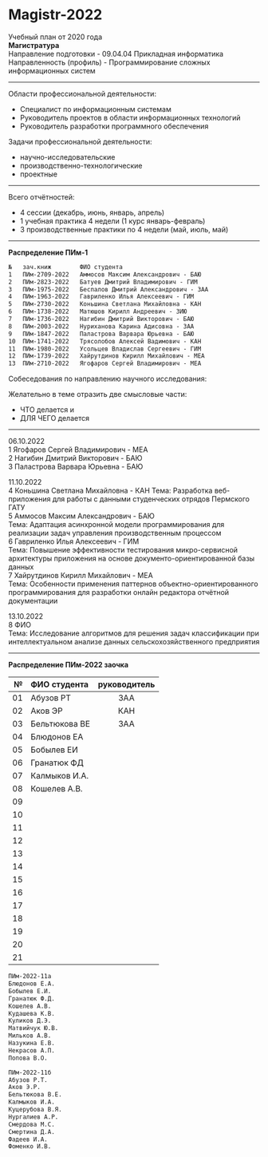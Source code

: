 # Magistr-2022

Учебный план от 2020 года  
**Магистратура**  
Направление подготовки - 09.04.04 Прикладная информатика  
Направленность (профиль) - Программирование сложных информационных систем  

---  

Области профессиональной деятельности:  
- Специалист по информационным системам  
- Руководитель проектов в области информационных технологий  
- Руководитель разработки программного обеспечения  

Задачи профессиональной деятельности:  
- научно-исследовательские  
- производственно-технологические  
- проектные  

---  

Всего отчётностей:  
- 4 сессии (декабрь, июнь, январь, апрель)  
- 1 учебная практика 4 недели (1 курс январь-февраль)  
- 3 производственные практики по 4 недели (май, июль, май)  

---  

**Распределение ПИм-1**  

```txt
№	зач.книж        ФИО студента
1	ПИм-2709-2022	Аммосов Максим Александрович - БАЮ
2	ПИм-2823-2022	Батуев Дмитрий Владимирович - ГИМ
3	ПИм-1975-2022	Беспалов Дмитрий Александрович - ЗАА
4	ПИм-1963-2022	Гавриленко Илья Алексеевич - ГИМ
5	ПИм-2730-2022	Коньшина Светлана Михайловна - КАН
6	ПИм-1738-2022	Матюшов Кирилл Андреевич - ЗИЮ
7	ПИм-1736-2022	Нагибин Дмитрий Викторович - БАЮ
8	ПИм-2003-2022	Нуриханова Карина Адисовна - ЗАА
9	ПИм-1847-2022	Паластрова Варвара Юрьевна - БАЮ
10	ПИм-1741-2022	Трясолобов Алексей Вадимович - КАН
11	ПИм-1980-2022	Усольцев Владислав Сергеевич - ГИМ
12	ПИм-1739-2022	Хайрутдинов Кирилл Михайлович - МЕА
13	ПИм-2710-2022	Ягофаров Сергей Владимирович - МЕА
```  

Собеседования по направлению научного исследования:  

Желательно в теме отразить две смысловые части:  

- ЧТО делается и  
- ДЛЯ ЧЕГО делается

---  

06.10.2022  
1 Ягофаров Сергей Владимирович - МЕА  
2 Нагибин Дмитрий Викторович - БАЮ  
3 Паластрова Варвара Юрьевна - БАЮ  

11.10.2022  
4 Коньшина Светлана Михайловна - КАН
Тема: Разработка веб-приложения для работы с данными студенческих отрядов Пермского ГАТУ  
5 Аммосов Максим Александрович - БАЮ  
Тема: Адаптация асинхронной модели программирования для реализации задач управления производственным процессом  
6 Гавриленко Илья Алексеевич - ГИМ  
Тема: Повышение эффективности тестирования микро-сервисной архитектуры приложения на основе документо-ориентированной базы данных  
7 Хайрутдинов Кирилл Михайлович - МЕА  
Тема: Особенности применения паттернов объектно-ориентированного программирования для разработки онлайн редактора отчётной документации  

13.10.2022  
8 ФИО  
Тема: Исследование алгоритмов для решения задач классификации при интеллектуальном анализе данных сельскохозяйственного предприятия  

---  

**Распределение ПИм-2022 заочка**  


| № | ФИО студента | руководитель |
|-:|:-|:-:|
01|Абузов РТ|ЗАА
02|Аков ЭР|КАН
03|Бельтюкова ВЕ|ЗАА
04|Блюдонов ЕА|
05|Бобылев ЕИ|
06|Гранатюк ФД|
07|Калмыков И.А.|
08|Кошелев А.В.|
09||
10||
11||
12||
13||
14||
15||
16||
17||
18||
19||
20||
21||

```txt
ПИм-2022-11а
Блюдонов Е.А.
Бобылев Е.И.
Гранатюк Ф.Д.
Кошелев А.В.
Кудашева К.В.
Куликов Д.Э.
Матвийчук Ю.В.
Мильков А.В.
Назукина Е.В.
Некрасов А.П.
Попова В.О.

ПИм-2022-11б
Абузов Р.Т.
Аков Э.Р.
Бельтюкова В.Е.
Калмыков И.А.
Куцерубова В.Я.
Нургалиев А.Р.
Смердова М.С.
Смертина Д.А.
Фадеев И.А.
Фоменко И.В.
```
